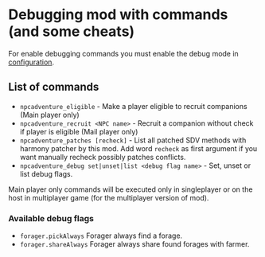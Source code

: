 # Debugging mod with commands (and some cheats)

For enable debugging commands you must enable the debug mode in [configuration](../guide/configuration.md).

## List of commands

- `npcadventure_eligible` - Make a player eligible to recruit companions  (Main player only)
- `npcadventure_recruit <NPC name>` - Recruit a companion without check if player is eligible (Mail player only)
- `npcadventure_patches [recheck]` - List all patched SDV methods with harmony patcher by this mod. Add word `recheck` as first argument if you want manually recheck possibly patches conflicts.
- `npcadventure_debug set|unset|list <debug flag name>` - Set, unset or list debug flags.

Main player only commands will be executed only in singleplayer or on the host in multiplayer game (for the multiplayer version of mod).

### Available debug flags

- `forager.pickAlways` Forager always find a forage.
- `forager.shareAlways` Forager always share found forages with farmer.

